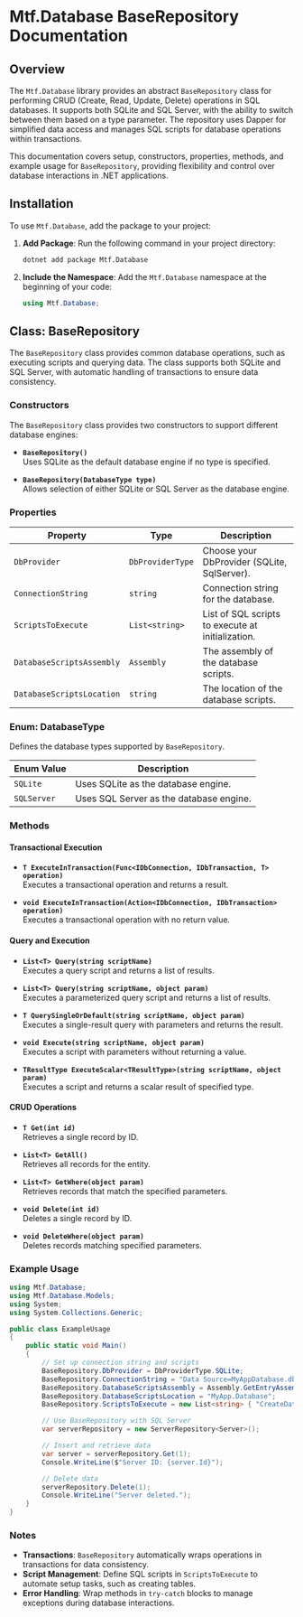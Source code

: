 # Mtf.Database BaseRepository Documentation

## Overview

The `Mtf.Database` library provides an abstract `BaseRepository` class for performing CRUD (Create, Read, Update, Delete) operations in SQL databases. It supports both SQLite and SQL Server, with the ability to switch between them based on a type parameter. The repository uses Dapper for simplified data access and manages SQL scripts for database operations within transactions.

This documentation covers setup, constructors, properties, methods, and example usage for `BaseRepository`, providing flexibility and control over database interactions in .NET applications.

## Installation

To use `Mtf.Database`, add the package to your project:

1. **Add Package**:
   Run the following command in your project directory:

   ```bash
   dotnet add package Mtf.Database
   ```

2. **Include the Namespace**:
   Add the `Mtf.Database` namespace at the beginning of your code:

   ```csharp
   using Mtf.Database;
   ```

## Class: BaseRepository<T>

The `BaseRepository` class provides common database operations, such as executing scripts and querying data. The class supports both SQLite and SQL Server, with automatic handling of transactions to ensure data consistency.

### Constructors

The `BaseRepository` class provides two constructors to support different database engines:

- **`BaseRepository()`**  
  Uses SQLite as the default database engine if no type is specified.

- **`BaseRepository(DatabaseType type)`**  
  Allows selection of either SQLite or SQL Server as the database engine.

### Properties

| Property                  | Type             | Description                                       |
|---------------------------|------------------|---------------------------------------------------|
| `DbProvider`              | `DbProviderType` | Choose your DbProvider (SQLite, SqlServer).       |
| `ConnectionString`        | `string`         | Connection string for the database.               |
| `ScriptsToExecute`        | `List<string>`   | List of SQL scripts to execute at initialization. |
| `DatabaseScriptsAssembly` | `Assembly`       | The assembly of the database scripts.             |
| `DatabaseScriptsLocation` | `string`         | The location of the database scripts.             |

### Enum: DatabaseType

Defines the database types supported by `BaseRepository`.

| Enum Value            | Description                             |
|-----------------------|-----------------------------------------|
| `SQLite`              | Uses SQLite as the database engine.     |
| `SQLServer`           | Uses SQL Server as the database engine. |

### Methods

#### Transactional Execution

- **`T ExecuteInTransaction(Func<IDbConnection, IDbTransaction, T> operation)`**  
  Executes a transactional operation and returns a result.

- **`void ExecuteInTransaction(Action<IDbConnection, IDbTransaction> operation)`**  
  Executes a transactional operation with no return value.

#### Query and Execution

- **`List<T> Query(string scriptName)`**  
  Executes a query script and returns a list of results.

- **`List<T> Query(string scriptName, object param)`**  
  Executes a parameterized query script and returns a list of results.

- **`T QuerySingleOrDefault(string scriptName, object param)`**  
  Executes a single-result query with parameters and returns the result.

- **`void Execute(string scriptName, object param)`**  
  Executes a script with parameters without returning a value.

- **`TResultType ExecuteScalar<TResultType>(string scriptName, object param)`**  
  Executes a script and returns a scalar result of specified type.

#### CRUD Operations

- **`T Get(int id)`**  
  Retrieves a single record by ID.

- **`List<T> GetAll()`**  
  Retrieves all records for the entity.

- **`List<T> GetWhere(object param)`**  
  Retrieves records that match the specified parameters.

- **`void Delete(int id)`**  
  Deletes a single record by ID.

- **`void DeleteWhere(object param)`**  
  Deletes records matching specified parameters.

### Example Usage

```csharp
using Mtf.Database;
using Mtf.Database.Models;
using System;
using System.Collections.Generic;

public class ExampleUsage
{
    public static void Main()
    {
        // Set up connection string and scripts
		BaseRepository.DbProvider = DbProviderType.SQLite;
        BaseRepository.ConnectionString = "Data Source=MyAppDatabase.db;Version=3;";
		BaseRepository.DatabaseScriptsAssembly = Assembly.GetEntryAssembly();
		BaseRepository.DatabaseScriptsLocation = "MyApp.Database";
        BaseRepository.ScriptsToExecute = new List<string> { "CreateDatabase", "Migration1" };

        // Use BaseRepository with SQL Server
        var serverRepository = new ServerRepository<Server>();

        // Insert and retrieve data
        var server = serverRepository.Get(1);
        Console.WriteLine($"Server ID: {server.Id}");

        // Delete data
        serverRepository.Delete(1);
        Console.WriteLine("Server deleted.");
    }
}
```

### Notes

- **Transactions**: `BaseRepository` automatically wraps operations in transactions for data consistency.
- **Script Management**: Define SQL scripts in `ScriptsToExecute` to automate setup tasks, such as creating tables.
- **Error Handling**: Wrap methods in `try-catch` blocks to manage exceptions during database interactions.